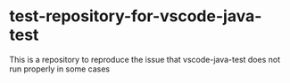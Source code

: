 # test-repository-for-vscode-java-test
This is a repository to reproduce the issue that vscode-java-test does not run properly in some cases

